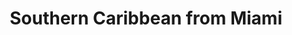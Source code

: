 ---
category: caribbean
title: Southern Caribbean from Miami
class: southern-caribbean-from-miami
cruiseline: Princess Cruises – Royal Princess
special-info: 1 night Hotel stay in Miami + flights & transfers
price: 1179
nights: 12
cruise-url: http://www.planetcruise.co.uk/princess-cruises/royal-princess/05-november-2016/108161?referrersiteid=970
---